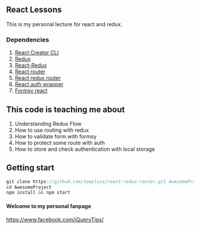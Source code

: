 ## React Lessons

This is my personal lecture for react and redux.

### Dependencies
1. [React Creator CLI](https://github.com/facebookincubator/create-react-app)
2. [Redux](https://github.com/reactjs/redux)
3. [React-Redux](https://github.com/reactjs/react-redux)
4. [React router](https://github.com/ReactTraining/react-router)
5. [React redux router](https://github.com/reactjs/react-router-redux)
3. [React auth wrapper](https://github.com/mjrussell/redux-auth-wrapper)
4. [Formsy react](https://github.com/christianalfoni/formsy-react)


## This code is teaching me about
1. Understanding Redux Flow
2. How to use routing with redux
3. How to validate form with formsy
4. How to protect some route with auth
5. How to store and check authentication with local storage

## Getting start
```js
git clone https://github.com/teepluss/react-redux-router.git AwesomeProject
cd AwesomeProject
npm install && npm start
```

#### Welcome to my personal fanpage
https://www.facebook.com/jQueryTips/
